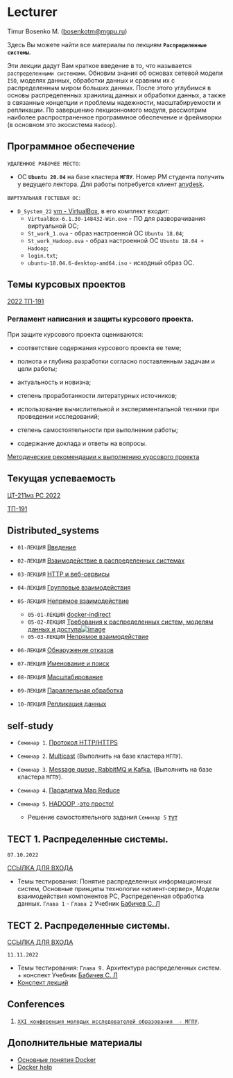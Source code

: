 # Lecturer
Timur Bosenko M. (bosenkotm@mgpu.ru)

Здесь Вы можете найти все материалы по лекциям **`Распределенные системы`**.

Эти лекции дадут Вам краткое введение в то, что называется `распределенными системами`. Обновим знания об основах сетевой модели `ISO`, моделях данных, обработки данных и сравним их с распределенным миром больших данных. После этого углубимся в основы распределенных хранилищ данных и обработки данных, а также в связанные концепции и проблемы надежности, масштабируемости и репликации. По завершению лекционномого модуля, рассмотрим наиболее распространенное программное обеспечение и фреймворки (в основном это экосистема `Hadoop`).

## Программное обеспечение 
   
 `УДАЛЕННОЕ РАБОЧЕЕ МЕСТО`:
   
 - OC **`Ubuntu 20.04`** на базе кластера **`МГПУ`**. Номер РМ студента получить у ведущего лектора. Для работы потребуется клиент [anydesk](  https://anydesk.com/en/downloads/windows).
   
 `ВИРТУАЛЬНАЯ ГОСТЕВАЯ ОС`:
 
 - `D_System_22` [vm - VirtualBox](https://disk.yandex.ru/d/RTZvbDhtfXInMg), в его комплект входит:
    - `VirtualBox-6.1.30-148432-Win.exe` - ПО для разворачивания виртуальной ОС; 
    - `St_work_1.ova` - образ настроенной ОС `Ubuntu 18.04`;
    - `St_work_Hadoop.ova` - образ настроенной ОС `Ubuntu 18.04 + Hadoop`;
    - `login.txt`;
    - `ubuntu-18.04.6-desktop-amd64.iso` - исходный образ ОС.
    
## Темы курсовых проектов
   [2022 ТП-191](https://docs.google.com/spreadsheets/d/1vH9CPcBrWd2rGgXVlzg4eaXm8DNor1-3s4Um11_e2hA/edit?usp=sharing)
   
   ### Регламент написания и защиты курсового проекта.

При защите курсового проекта оцениваются:
- соответствие содержания курсового проекта ее теме;

- полнота и глубина разработки согласно поставленным задачам и цели работы;

- актуальность и новизна;

- степень проработанности литературных источников;

- использование вычислительной и экспериментальной техники при проведении исследований;

- степень самостоятельности при выполнении работы;

- содержание доклада и ответы на вопросы.

[Методические рекомендации к выполнению курсового проекта](https://disk.yandex.ru/i/6_ypM5IRQTfpBA)

## Текущая успеваемость

 [ЦТ-211мз РС 2022](https://docs.google.com/spreadsheets/d/1u9Ho3idAo5v0o7mETkpKlkmCPVmGR6D3_15j_dGVWvU/edit?usp=sharing)
 
 [ТП-191](https://docs.google.com/spreadsheets/d/1NOTUaM9YFTO9QEV7WKDY1KJoWyKj5iSkfVdgChCiw_o/edit?usp=sharing)

## Distributed_systems

- `01-ЛЕКЦИЯ` [Введение](Lectures/01-ЛЕКЦИЯ_Введение.pdf)

- `02-ЛЕКЦИЯ` [Взаимодействие в распределенных системах](Lectures/02-ЛЕКЦИЯ_Взаимодействие%20между.pdf)

- `03-ЛЕКЦИЯ` [HTTP и веб-сервисы](Lectures/03-ЛЕКЦИЯ_HTTP%20и%20веб-сервисы.pdf)

- `04-ЛЕКЦИЯ` [Групповые взаимодействия](Lectures/04-ЛЕКЦИЯ_Групповые%20взаимодействия.pdf)

- `05-ЛЕКЦИЯ` [Непрямое взаимодействие](Lectures/05-ЛЕКЦИЯ_Непрямое%20взаимодействие.pdf)
   - `05-01-ЛЕКЦИЯ` [docker-indirect](/Lectures/05-01-docker-indirect-comm.pdf)
   - `05-02-ЛЕКЦИЯ` [Требования к распределенных систем, моделям данных и доступа![image](https://user-images.githubusercontent.com/38157538/194403919-97d0cff1-8839-405f-ae3a-552618e89941.png)
](/Lectures/05-02-Requirements_for_DS.pdf)
   - `05-03-ЛЕКЦИЯ` [Непрямое взаимодействие](/Lectures/05-03-lecture_Kafka_intro.pdf)
- `06-ЛЕКЦИЯ` [Обнаружение отказов](Lectures/06-ЛЕКЦИЯ_Обнаружение%20отказов.pdf)

- `07-ЛЕКЦИЯ` [Именование и поиск](Lectures/07-ЛЕКЦИЯ_Именование%20и%20поиск.pdf)

- `08-ЛЕКЦИЯ` [Масштабирование](Lectures/08-ЛЕКЦИЯ_Масштабирование.pdf)

- `09-ЛЕКЦИЯ` [Параллельная обработка](Lectures/09-ЛЕКЦИЯ_Параллельная%20обработка.pdf)

- `10-ЛЕКЦИЯ` [Репликация данных](Lectures/10-ЛЕКЦИЯ_Репликация%20данных.pdf)


## self-study

- `Семинар 1`. [Протокол HTTP/HTTPS](practice/S-1-%20HTTP)
 
- `Семинар 2`. [Multicast](d-zadanie/04-multicast) (Выполнить на базе кластера `МГПУ`).

- `Семинар 3`. [Message queue, RabbitMQ и Kafka.](/d-zadanie/03-mq) (Выполнить на базе кластера `МГПУ`).

- `Семинар 4`. [Парадигма Map Reduce](practice/S-2-09-map-reduce)

- `Семинар 5`. [HADOOP -это просто!](https://github.com/BosenkoTM/ds_practice/tree/main/exercises/winter_semester_2021-2022/05_hadoop)
  - Решение самостоятельного задания `Семинар 5` [тут](https://github.com/BosenkoTM/ds_practice/tree/main/solutions/winter_semester_2021-2022/05_hadoop)




## ТЕСТ 1. Распределенные системы.  

`07.10.2022`

[ССЫЛКА ДЛЯ ВХОДА](https://docs.google.com/forms/d/e/1FAIpQLScEjZmp_Fsx2qGEp-KWWR5L8UfUrZs0GmGJIM_Nd3I0nzbuwg/viewform?embedded=true)

- Темы тестирования: Понятие распределенных информационных систем, Основные принципы технологии  «клиент-сервер», 
Модели взаимодействия компонентов РС, Распределенная обработка данных. 
`Глава 1` - `Глава 2` Учебник [Бабичев С. Л](https://urait.ru/book/raspredelennye-sistemy-445188)

## ТЕСТ 2. Распределенные системы. 
[ССЫЛКА ДЛЯ ВХОДА](https://docs.google.com/forms/d/e/1FAIpQLScx-U2XsIRvTkMHWHqbu15K9I9lNxc-n2NCgK-PiC22B0BTzA/viewform?embedded=true)

`11.11.2022`

- Темы тестирования:  `Глава 9.` Архитектура распределенных систем. + конспект
Учебник [Бабичев С. Л](https://urait.ru/book/raspredelennye-sistemy-445188)
- [Конспект лекций](Lectures/help_test2.pdf)

## Conferences
1. [`XXI конференция молодых исследователей образования  - МГПУ`](https://www.mgpu.ru/event/xxi-konferentsiya-molodyh-issledovatelej-obrazovaniya/).


## Дополнительные материалы
- [Основные понятия Docker](/Lectures/05-01-docker-indirect-comm.pdf) 
- [Docker help](/Lectures/docker_help.pdf) 
